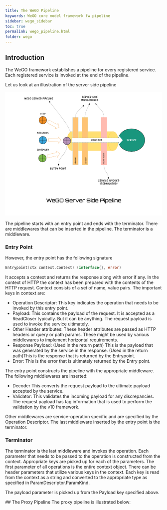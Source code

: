 ```yaml
---
title: The WeGO Pipeline
keywords: WeGO core model framework fw pipeline
sidebar: wego_sidebar
toc: true
permalink: wego_pipeline.html
folder: wego
---
```

## Introduction
The WeGO framework establishes a pipeline for every registered service. Each registered service is invoked at the end of the pipeline. 

Let us look at an illustration of the server side pipeline 

![Wego Server Side Pipeline](images/wego/wego-server-side-pipeline.png)

The pipeline starts with an entry point and ends with the terminator. There are middlewares that can be inserted in the pipeline. The terminator is a middleware. 

### Entry Point
However, the entry point has the following  signature
```go
Entrypoint(ctx context.Context) (interface{}, error)
```
It accepts a context and returns the response along with error if any. In the context of HTTP the context has been prepared with the contents of the HTTP request. Context consists  of a set of  name, value pairs.  The important keys in context are:
* Operation Descriptor: This key indicates the operation that needs to be invoked by this entry point. 
* Payload: This contains the payload of the request. It is accepted as a ReadCloser typically. But it can be anything. The request payload is used to invoke the service ultimately.
* Other Header attributes: These header attributes are passed as HTTP headers or query or path params. These might be used by various middlewares to implement horizontal requirements.
* Response Payload: (Used in the return path) This is the payload that was generated by the service in the response. (Used in the return path)This is the response that is returned by the Entrypoint.
* Error: This is the error that is ultimately returned by the Entry point. 

The entry point constructs the pipeline with the appropriate middleware. The following middlewares are inserted:
* Decoder This converts the request payload to the ultimate payload accepted by the service.
* Validator: This validates the incoming payload for any discrepancies. The request payload has tag information that is used to perform the validation by the v10 framework.

Other middlewares are service-operation specific and are specified by the Operation Descriptor. The last middleware inserted by the entry point is the terminator. 

### Terminator
The terminator is the last middleware and invokes the operation. Each parameter that needs to be passed to the operation is constructed from the context. Appropriate keys are picked up for each of the parameters. The first parameter of all operations is the entire context object. There can be header parameters that utilize various keys in the context. Each key is read from the context as a string and converted to the appropriate type as specified in ParamDescriptor.ParamKind. 

The payload parameter is picked up from the Payload key specified above. 

<a name='proxy_pipeline'/>
## The Proxy Pipeline
The proxy pipeline is illustrated below:
